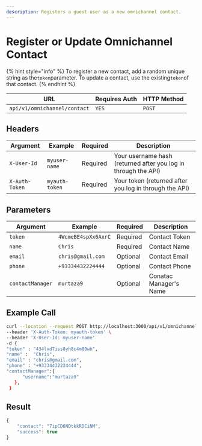 ```yaml
---
description: Registers a guest user as a new omnichannel contact.
---
```


# Register or Update Omnichannel Contact

{% hint style="info" %}
To register a new contact, add a random unique string as the`token`parameter. To update a contact, use the existing`token`of that contact.
{% endhint %}

| URL                          | Requires Auth | HTTP Method |
| ---------------------------- | ------------- | ----------- |
| `api/v1/omnichannel/contact` | `YES`         | `POST`      |

## Headers

| Argument       | Example        | Required | Description                                                    |
| -------------- | -------------- | -------- | -------------------------------------------------------------- |
| `X-User-Id`    | `myuser-name`  | Required | Your username hash (returned after you log in through the API) |
| `X-Auth-Token` | `myauth-token` | Required | Your token (returned after you log in through the API)         |

## Parameters

| Argument         | Example             | Required | Description            |
| ---------------- | ------------------- | -------- | ---------------------- |
| `token`          | `4WcmeBE4spXx6AxrC` | Required | Contact Token          |
| `name`           | `Chris`             | Required | Contact Name           |
| `email`          | `chris@gmail.com`   | Optional | Contact Email          |
| `phone`          | `+93334432224444`   | Optional | Contact Phone          |
| `contactManager` | `murtaza9`          | Optional | Conatac Manager's Name |

## Example Call

```bash
curl --location --request POST http://localhost:3000/api/v1/omnichannel/contact\
--header 'X-Auth-Token: myauth-token' \
--header 'X-User-Id: myuser-name'
-d {
"token" : "434lxd7iss8yh8c4m80wh",
"name" :  "Chris",
"email" : "chris@gmail.com",
"phone" : "+93334432224444",
"contactManager":{
      "username":"murtaza9"
   },
 }
```

## Result

```javascript
{
    "contact": "7ipCD6NDtkkRDCiNM",
    "success": true
}
```
